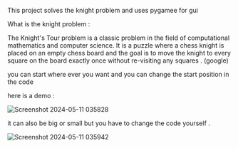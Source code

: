 This project solves the knight problem and uses pygamee for gui

What is the knight problem :

The Knight's Tour problem is a classic problem in the field of computational mathematics and computer science. It is a puzzle where a chess knight is placed on an empty chess board and the goal is to move the knight to every square on the board exactly once without re-visiting any squares . (google)

you can start where ever you want and you can change the start position in the code



here is a demo :


![Screenshot 2024-05-11 035828](https://github.com/AlirezaSaadatmand/Knight-Problem/assets/157215281/7c0ae124-2ba1-448e-87b9-e8aadbbb8ec6)



it can also be big or small but you have to change the code yourself . 


![Screenshot 2024-05-11 035942](https://github.com/AlirezaSaadatmand/Knight-Problem/assets/157215281/19c1d882-0a4c-4e05-bbe1-f5d1137e7195)
